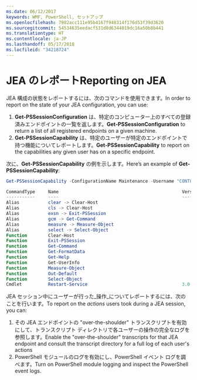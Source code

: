 ```yaml
---
ms.date: 06/12/2017
keywords: WMF, PowerShell, セットアップ
ms.openlocfilehash: 7982acc111e95b4167f948314f176d53f39d3620
ms.sourcegitcommit: 54534635eedacf531d8d6344019dc16a50b8b441
ms.translationtype: HT
ms.contentlocale: ja-JP
ms.lasthandoff: 05/17/2018
ms.locfileid: "34218724"
---
```

# <a name="reporting-on-jea"></a><span data-ttu-id="bdea7-102">JEA のレポート</span><span class="sxs-lookup"><span data-stu-id="bdea7-102">Reporting on JEA</span></span>
<span data-ttu-id="bdea7-103">JEA 構成の状態をレポートするには、次のコマンドを使用できます。</span><span class="sxs-lookup"><span data-stu-id="bdea7-103">In order to report on the state of your JEA configuration, you can use:</span></span>
1.  <span data-ttu-id="bdea7-104">**Get-PSSessionConfiguration** は、特定のコンピューター上のすべての登録済みエンドポイントの一覧を返します。</span><span class="sxs-lookup"><span data-stu-id="bdea7-104">**Get-PSSessionConfiguration** to return a list of all registered endpoints on a given machine.</span></span>
2.  <span data-ttu-id="bdea7-105">**Get-PSSessionCapability** は、特定のユーザーが特定のエンドポイントで持つ機能についてレポートします。</span><span class="sxs-lookup"><span data-stu-id="bdea7-105">**Get-PSSessionCapability** to report on the capabilities any given user has on a specific endpoint.</span></span>

<span data-ttu-id="bdea7-106">次に、**Get-PSSessionCapability** の例を示します。</span><span class="sxs-lookup"><span data-stu-id="bdea7-106">Here’s an example of **Get-PSSessionCapability**:</span></span>
```powershell
Get-PSSessionCapability -ConfigurationName Maintenance -Username "CONTOSO\JohnDoe"

CommandType     Name                                               Version    Source
-----------     ----                                               -------    ------
Alias           clear -> Clear-Host
Alias           cls -> Clear-Host
Alias           exsn -> Exit-PSSession
Alias           gcm -> Get-Command
Alias           measure -> Measure-Object
Alias           select -> Select-Object
Function        Clear-Host
Function        Exit-PSSession
Function        Get-Command
Function        Get-FormatData
Function        Get-Help
Function        Get-UserInfo
Function        Measure-Object
Function        Out-Default
Function        Select-Object
Cmdlet          Restart-Service                                    3.0.0.0 Microsof...


```

<span data-ttu-id="bdea7-107">JEA セッション中にユーザーが行った_操作_についてレポートするには、次のことを行います。</span><span class="sxs-lookup"><span data-stu-id="bdea7-107">To report on the _actions_ users took during a JEA session, you can:</span></span>
1. <span data-ttu-id="bdea7-108">その JEA エンドポイントの "over-the-shoulder" トランスクリプトを有効にして、トランスクリプト ディレクトリで各ユーザーの操作の完全なログを参照します。</span><span class="sxs-lookup"><span data-stu-id="bdea7-108">Enable the "over-the-shoulder" transcripts for that JEA endpoint and consult the transcript directory for a full log of each user's actions</span></span>
2. <span data-ttu-id="bdea7-109">PowerShell モジュールのログを有効にし、PowerShell イベント ログを調べます。</span><span class="sxs-lookup"><span data-stu-id="bdea7-109">Turn on PowerShell module logging and inspect the PowerShell event logs.</span></span>

